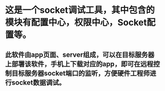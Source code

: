 # 这是一个socket调试工具，其中包含的模块有配置中心，权限中心，Socket配置等。

## 此软件由app页面、server组成，可以在目标服务器上部署该软件，手机上下载对应的app，即可在远程控制目标服务器socket端口的监听，方便硬件工程师进行socket数据调试。